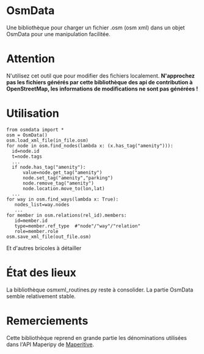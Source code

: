 ﻿# OsmData  
Une bibliothèque pour charger un fichier .osm (osm xml) dans un objet OsmData pour une manipulation facilitée.

# Attention 

N'utilisez cet outil que pour modifier des fichiers localement. **N'approchez pas les fichiers générés par cette bibliothèque des api de contribution à OpenStreetMap, les informations de modifications ne sont pas générées !**

# Utilisation

    from osmdata import *  
    osm = OsmData()  
    osm.load_xml_file(in_file.osm)  
    for node in osm.find_nodes(lambda x: (x.has_tag("amenity"))):  
      id=node.id
	  t=node.tags  
      ...  
      if node.has_tag("amenity"):  
 	      value=node.get_tag("amenity")  
          node.set_tag("amenity","parking")  
	      node.remove_tag("amenity")  
	      node.location.move_to(lon,lat)  
      ...  
    for way in osm.find_ways(lambda x: True):  
       nodes_list=way.nodes  
       ...  
    for member in osm.relations(rel_id).members:  
       id=member.id  
       type=member.ref_type  #"node"/"way"/"relation"  
       role=member.role
    osm.save_xml_file(out_file.osm)  


Et d'autres bricoles à détailler


# État des lieux

La bibliothèque osmxml_routines.py reste à consolider. La partie OsmData semble relativement stable.

# Remerciements
Cette bibliothèque reprend en grande partie les dénominations utilisées dans l'API Maperipy de [Maperitive](http://maperitive.net).
